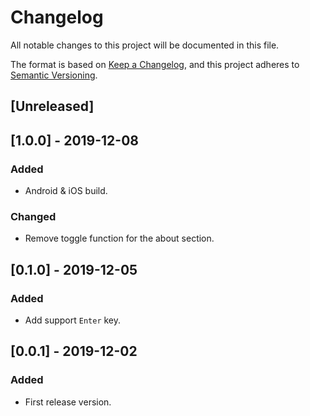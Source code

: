 # Changelog
All notable changes to this project will be documented in this file.

The format is based on [Keep a Changelog](https://keepachangelog.com/en/1.0.0/),
and this project adheres to [Semantic Versioning](https://semver.org/spec/v2.0.0.html).

## [Unreleased]

## [1.0.0] - 2019-12-08
### Added
- Android & iOS build.

### Changed
- Remove toggle function for the about section.

## [0.1.0] - 2019-12-05
### Added
- Add support `Enter` key.

## [0.0.1] - 2019-12-02
### Added
- First release version.
